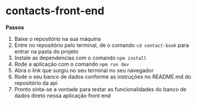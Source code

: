 # contacts-front-end
**Passos**
1. Baixe o repositório na sua máquina
2. Entre no repositório pelo terminal, de o comando ``cd contact-book`` para entrar na pasta do projeto
3. Instale as dependencias com o comando ``npm install``
4. Rode a aplicação com o comando ``npm run dev``
5. Abra o link que surgiu no seu terminal no seu navegador
6. Rode o seu banco de dados conforme as instruções no README.md do repositório da api
7. Pronto sinta-se a vontade para testar as funcionalidades do banco de dados direto nessa aplicação front end
